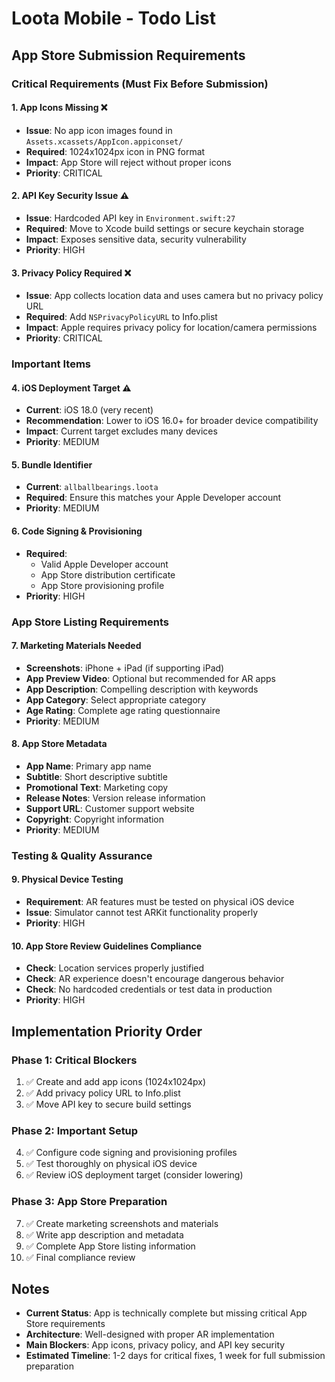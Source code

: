 # Loota Mobile - Todo List

## App Store Submission Requirements

### Critical Requirements (Must Fix Before Submission)

#### 1. App Icons Missing ❌
- **Issue**: No app icon images found in `Assets.xcassets/AppIcon.appiconset/`
- **Required**: 1024x1024px icon in PNG format
- **Impact**: App Store will reject without proper icons
- **Priority**: CRITICAL

#### 2. API Key Security Issue ⚠️
- **Issue**: Hardcoded API key in `Environment.swift:27`
- **Required**: Move to Xcode build settings or secure keychain storage
- **Impact**: Exposes sensitive data, security vulnerability
- **Priority**: HIGH

#### 3. Privacy Policy Required ❌
- **Issue**: App collects location data and uses camera but no privacy policy URL
- **Required**: Add `NSPrivacyPolicyURL` to Info.plist
- **Impact**: Apple requires privacy policy for location/camera permissions
- **Priority**: CRITICAL

### Important Items

#### 4. iOS Deployment Target ⚠️
- **Current**: iOS 18.0 (very recent)
- **Recommendation**: Lower to iOS 16.0+ for broader device compatibility
- **Impact**: Current target excludes many devices
- **Priority**: MEDIUM

#### 5. Bundle Identifier
- **Current**: `allballbearings.loota`
- **Required**: Ensure this matches your Apple Developer account
- **Priority**: MEDIUM

#### 6. Code Signing & Provisioning
- **Required**: 
  - Valid Apple Developer account
  - App Store distribution certificate
  - App Store provisioning profile
- **Priority**: HIGH

### App Store Listing Requirements

#### 7. Marketing Materials Needed
- **Screenshots**: iPhone + iPad (if supporting iPad)
- **App Preview Video**: Optional but recommended for AR apps
- **App Description**: Compelling description with keywords
- **App Category**: Select appropriate category
- **Age Rating**: Complete age rating questionnaire
- **Priority**: MEDIUM

#### 8. App Store Metadata
- **App Name**: Primary app name
- **Subtitle**: Short descriptive subtitle
- **Promotional Text**: Marketing copy
- **Release Notes**: Version release information
- **Support URL**: Customer support website
- **Copyright**: Copyright information
- **Priority**: MEDIUM

### Testing & Quality Assurance

#### 9. Physical Device Testing
- **Requirement**: AR features must be tested on physical iOS device
- **Issue**: Simulator cannot test ARKit functionality properly
- **Priority**: HIGH

#### 10. App Store Review Guidelines Compliance
- **Check**: Location services properly justified
- **Check**: AR experience doesn't encourage dangerous behavior
- **Check**: No hardcoded credentials or test data in production
- **Priority**: HIGH

## Implementation Priority Order

### Phase 1: Critical Blockers
1. ✅ Create and add app icons (1024x1024px)
2. ✅ Add privacy policy URL to Info.plist
3. ✅ Move API key to secure build settings

### Phase 2: Important Setup
4. ✅ Configure code signing and provisioning profiles
5. ✅ Test thoroughly on physical iOS device
6. ✅ Review iOS deployment target (consider lowering)

### Phase 3: App Store Preparation
7. ✅ Create marketing screenshots and materials
8. ✅ Write app description and metadata
9. ✅ Complete App Store listing information
10. ✅ Final compliance review

## Notes

- **Current Status**: App is technically complete but missing critical App Store requirements
- **Architecture**: Well-designed with proper AR implementation
- **Main Blockers**: App icons, privacy policy, and API key security
- **Estimated Timeline**: 1-2 days for critical fixes, 1 week for full submission preparation